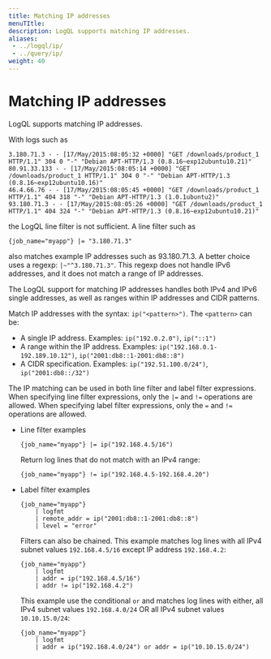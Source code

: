 ```yaml
---
title: Matching IP addresses
menuTItle:  
description: LogQL supports matching IP addresses.
aliases: 
 - ../logql/ip/
 - ../query/ip/
weight: 40
---
```


# Matching IP addresses

LogQL supports matching IP addresses.

With logs such as

```
3.180.71.3 - - [17/May/2015:08:05:32 +0000] "GET /downloads/product_1 HTTP/1.1" 304 0 "-" "Debian APT-HTTP/1.3 (0.8.16~exp12ubuntu10.21)"
80.91.33.133 - - [17/May/2015:08:05:14 +0000] "GET /downloads/product_1 HTTP/1.1" 304 0 "-" "Debian APT-HTTP/1.3 (0.8.16~exp12ubuntu10.16)"
46.4.66.76 - - [17/May/2015:08:05:45 +0000] "GET /downloads/product_1 HTTP/1.1" 404 318 "-" "Debian APT-HTTP/1.3 (1.0.1ubuntu2)"
93.180.71.3 - - [17/May/2015:08:05:26 +0000] "GET /downloads/product_1 HTTP/1.1" 404 324 "-" "Debian APT-HTTP/1.3 (0.8.16~exp12ubuntu10.21)"
```

the LogQL line filter is not sufficient.
A line filter such as

```logql
{job_name="myapp"} |= "3.180.71.3"
```

also matches example IP addresses such as 93.180.71.3. A better choice uses a regexp: `|~"^3.180.71.3"`. This regexp does not handle IPv6 addresses, and it does not match a range of IP addresses.

The LogQL support for matching IP addresses handles both IPv4 and IPv6 single addresses, as well as ranges within IP addresses
and CIDR patterns.

Match IP addresses with the syntax: `ip("<pattern>")`.
The `<pattern>` can be:

-  A single IP address. Examples: `ip("192.0.2.0")`, `ip("::1")`
-  A range within the IP address. Examples: `ip("192.168.0.1-192.189.10.12")`, `ip("2001:db8::1-2001:db8::8")`
-  A CIDR specification. Examples: `ip("192.51.100.0/24")`, `ip("2001:db8::/32")`

The IP matching can be used in both line filter and label filter expressions.
When specifying line filter expressions, only the `|=` and `!=` operations are allowed.
When specifying label filter expressions, only the  `=` and `!=` operations are allowed.

- Line filter examples

    ```logql
    {job_name="myapp"} |= ip("192.168.4.5/16")
    ```

    Return log lines that do not match with an IPv4 range:

    ```logql
    {job_name="myapp"} != ip("192.168.4.5-192.168.4.20")
    ```

- Label filter examples

    ```logql
    {job_name="myapp"}
		| logfmt
		| remote_addr = ip("2001:db8::1-2001:db8::8")
		| level = "error"
    ```

    Filters can also be chained. This example matches log lines with all IPv4 subnet values `192.168.4.5/16` except IP address `192.168.4.2`:

    ```logql
    {job_name="myapp"}
		| logfmt
		| addr = ip("192.168.4.5/16")
		| addr != ip("192.168.4.2")
    ```

    This example use the conditional `or` and matches log lines with either, all IPv4 subnet values `192.168.4.0/24` OR all IPv4 subnet values `10.10.15.0/24`:

    ```logql
    {job_name="myapp"}
		| logfmt
		| addr = ip("192.168.4.0/24") or addr = ip("10.10.15.0/24")
    ```
